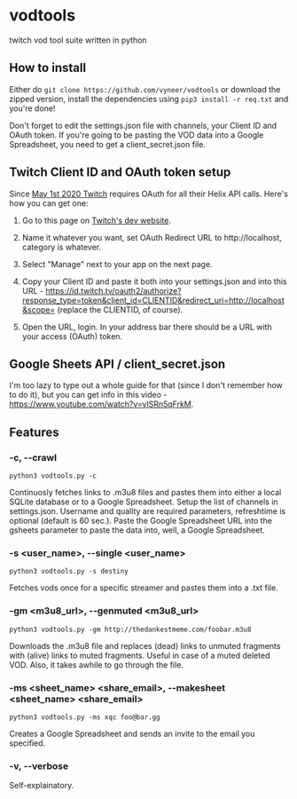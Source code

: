 # vodtools
twitch vod tool suite written in python


## How to install

Either do ```git clone https://github.com/vyneer/vodtools``` or download the zipped version, 
install the dependencies using ```pip3 install -r req.txt``` and you're done!

Don't forget to edit the settings.json file with channels, your Client ID and OAuth token.
If you're going to be pasting the VOD data into a Google Spreadsheet, you need to get a client_secret.json file.

## Twitch Client ID and OAuth token setup

Since [May 1st 2020 Twitch](https://discuss.dev.twitch.tv/t/requiring-oauth-for-helix-twitch-api-endpoints/23916) 
requires OAuth for all their Helix API calls. Here's how you can get one:

1. Go to this page on [Twitch's dev website](https://dev.twitch.tv/dashboard/apps/create).

2. Name it whatever you want, set OAuth Redirect URL to http://localhost, category is whatever.

3. Select "Manage" next to your app on the next page.

4. Copy your Client ID and paste it both into your settings.json and into this URL - https://id.twitch.tv/oauth2/authorize?response_type=token&client_id=CLIENTID&redirect_uri=http://localhost&scope= (replace the CLIENTID, of course).

5. Open the URL, login. In your address bar there should be a URL with your access (OAuth) token.

## Google Sheets API / client_secret.json

I'm too lazy to type out a whole guide for that (since I don't remember how to do it), but you can get info in this video - https://www.youtube.com/watch?v=vISRn5qFrkM.

## Features

### -c, --crawl

```python3 vodtools.py -c```

Continuosly fetches links to .m3u8 files and pastes them into either a local SQLite database or to a Google Spreadsheet.
Setup the list of channels in settings.json. Username and quality are required parameters, refreshtime is optional (default is 60 sec.).
Paste the Google Spreadsheet URL into the gsheets parameter to paste the data into, well, a Google Spreadsheet.

### -s <user_name>, --single <user_name>

```python3 vodtools.py -s destiny```

Fetches vods once for a specific streamer and pastes them into a .txt file.

### -gm <m3u8_url>, --genmuted <m3u8_url>

```python3 vodtools.py -gm http://thedankestmeme.com/foobar.m3u8```

Downloads the .m3u8 file and replaces (dead) links to unmuted fragments with (alive) links to muted fragments. 
Useful in case of a muted deleted VOD. Also, it takes awhile to go through the file.

### -ms <sheet_name> <share_email>, --makesheet <sheet_name> <share_email>

```python3 vodtools.py -ms xqc foo@bar.gg```

Creates a Google Spreadsheet and sends an invite to the email you specified.

### -v, --verbose

Self-explainatory.

